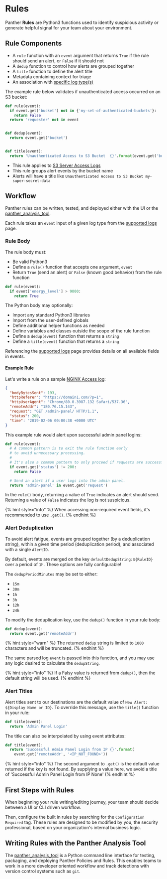 # Rules

Panther **Rules** are Python3 functions used to identify suspicious activity or generate helpful signal for your team about your environment.

## Rule Components

- A `rule` function with an `event` argument that returns `True` if the rule should send an alert, or `False` if it should not
- A `dedup` function to control how alerts are grouped together
- A `title` function to define the alert title
- Metadata containing context for triage
- An association with [specific log type(s)](../log-processing/supported-logs)

The example rule below validates if unauthenticated access occurred on an S3 bucket:

```python
def rule(event):
  if event.get('bucket') not in {'my-set-of-authenticated-buckets'}:
    return False
  return 'requester' not in event


def dedup(event):
  return event.get('bucket')


def title(event):
  return 'Unauthenticated Access to S3 Bucket  {}'.format(event.get('bucket'))
```

- This rule applies to [S3 Server Access Logs](../log-processing/supported-logs/AWS.md#AWS.S3ServerAccess)
- This rule groups alert events by the bucket name
- Alerts will have a title like `Unauthenticated Access to S3 Bucket my-super-secret-data`

## Workflow

Panther rules can be written, tested, and deployed either with the UI or the [panther_analysis_tool](../../analysis/panther-analysis-tool.md).

Each rule takes an `event` input of a given log type from the [supported logs](../log-processing/supported-logs) page.

### Rule Body

The rule body must:
* Be valid Python3
* Define a `rule()` function that accepts one argument, `event`
* Return `True` (send an alert) or `False` (known good behavior) from the rule function

```python
def rule(event):
  if event['energy_level'] > 9000:
    return True
```

The Python body may optionally:
* Import any standard Python3 libraries
* Import from the user-defined globals
* Define additional helper functions as needed
* Define variables and classes outside the scope of the rule function
* Define a `dedup(event)` function that returns a `string`
* Define a `title(event)` function that returns a `string`

Referencing the [supported logs](../log-processing/supported-logs) page provides details on all available fields in events.

#### Example Rule

Let's write a rule on a sample [NGINX Access log](../log-processing/supported-logs/Nginx.md):

```json
{
  "bodyBytesSent": 193,
  "httpReferer": "https://domain1.com/?p=1",
  "httpUserAgent": "Chrome/80.0.3987.132 Safari/537.36",
  "remoteAddr": "180.76.15.143",
  "request": "GET /admin-panel/ HTTP/1.1",
  "status": 200,
  "time": "2019-02-06 00:00:38 +0000 UTC"
}
```

This example rule would alert upon successful admin panel logins:

```python
def rule(event):
  # A common pattern is to exit the rule function early
  # to avoid unnecessary processing.
  #
  # It's also a common pattern to only proceed if requests are successful.
  if event.get('status') != 200:
    return False

  # Send an alert if a user logs into the admin panel.
  return 'admin-panel' in event.get('request')
```

In the `rule()` body, returning a value of `True` indicates an alert should send. Returning a value of `False` indicates the log is not suspicious.

{% hint style="info" %}
When accessing non-required event fields, it's recommended to use `.get()`.
{% endhint %}

### Alert Deduplication

To avoid alert fatigue, events are grouped together (by a deduplication string), within a given time period (deduplication period), and associated with a single `AlertID`.

By default, events are merged on the key `defaultDedupString:${RuleID}` over a period of `1h`. These options are fully configurable!

The `dedupPeriodMinutes` may be set to either:
* `15m`
* `30m`
* `1h`
* `3h`
* `12h`
* `24h`

To modify the deduplication key, use the `dedup()` function in your rule body:

```python
def dedup(event):
  return event.get('remoteAddr')
```

{% hint style="warn" %}
The returned `dedup` string is limited to `1000` characters and will be truncated.
{% endhint %}

The same parsed log `event` is passed into this function, and you may use any logic desired to calculate the `dedupString`.

{% hint style="info" %}
If a Falsy value is returned from `dedup()`, then the default string will be used.
{% endhint %}

### Alert Titles

Alert titles sent to our destinations are the default value of `New Alert: ${Display Name or ID}`. To override this message, use the `title()` function in your rule:

```python
def title(event):
  return 'Admin Panel Login'
```

The title can also be interpolated by using event attributes:

```python
def title(event):
  return 'Successful Admin Panel Login from IP {}'.format(
    event.get('remoteAddr', '<IP_NOT_FOUND>'))
```

{% hint style="info" %}
The second argument to `.get()` is the default value returned if the key is not found. By supplying a value here, we avoid a title of 'Successful Admin Panel Login from IP None'
{% endhint %}

## First Steps with Rules

When beginning your rule writing/editing journey, your team should decide between a UI or CLI driven workflow.

Then, configure the built in rules by searching for the `Configuration Required` tag. These rules are designed to be modified by you, the security professional, based on your organization's internal business logic.

## Writing Rules with the Panther Analysis Tool

The [panther_analysis_tool](../../analysis/panther-analysis-tool.md) is a Python command line interface for testing, packaging, and deploying Panther Policies and Rules. This enables teams to work in a more developer oriented workflow and track detections with version control systems such as `git`.
